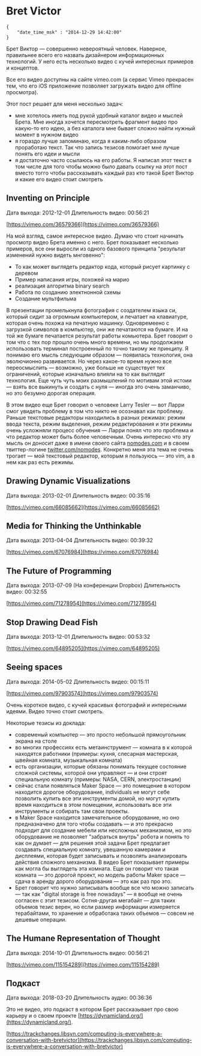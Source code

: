 # Bret Victor

```
{
    "date_time_msk" : "2014-12-29 14:42:00"
}
```

Брет Виктор — совершенно невероятный человек. Наверное, правильнее всего его назвать дизайнером информационных технологий. У него есть несколько видео с кучей интересных примеров и концептов.

Все его видео доступны на сайте vimeo.com (а сервис Vimeo прекрасен тем, что его iOS приложение позволяет загружать видео для offline просмотра).

Этот пост решает для меня несколько задач:

 * мне хотелось иметь под рукой удобный каталог видео и мыслей Брета. Мне иногда хочется пересмотреть фрагмент видео про какую-то его идею, а без каталога мне бывает сложно найти нужный момент в нужном видео
 * я гораздо лучше запоминаю, когда я каким-либо образом проработаю текст. Так что запись тезисов помогает мне лучше понять его идеи и мысли
 * я достаточно часто ссылаюсь на его работы. Я написал этот текст в том числе для того чтобы можно было давать ссылку на этот пост вместо тогго чтобы рассказывать каждый раз кто такой Брет Виктор и какие его видео стоит смотреть

## Inventing on Principle

Дата выхода: 2012-12-01
Длительность видео: 00:56:21

[https://vimeo.com/36579366](https://vimeo.com/36579366)

На мой взгляд, самое интересное видео. Думаю что стоит начинать просмотр видео Брета именно с него. Брет показывает несколько примеров, все они выросли из одного базового принципа "результат изменений нужно видеть мнговенно":

 * То как может выглядеть редактор кода, который рисует картинку с деревом
 * Пример написания игры, похожей на марио
 * реализация алгоритма binary search
 * Работа по созданию электнонной схемы
 * Создание мультфильма

В презентации промелькнула фотография с создателем языка си, который сидит за огромным компьютером, и печатает на клавиатуре, которая очень похожа на печатную машинку. Одновремеено с загрузкой символов в компьютер, они же печатаются на бумаге. И на той же бумаге печатается результат работы комьютера. Брет говорит о том что с тех пор прошло очень много времени, но мы продолжаем использовать терминал построенный по точно такому же принципу. Я понимаю его мысль следующим образом — появилась технология, она эволючионно развивается. Но через какое-то время нужно все переосмыслить — возможно, уже больше не существует тех ограничений, которые изначально влияли на то как выглядит технология. Еще чуть чуть моих размышлений по мотивам этой истоии — взять все выкинуть и создать с нуля — иногда это очень заманчиво, но это безумно дорогая операция.

В этом видео еще Брет говорил о человеке Larry Tesler — вот Ларри смог увидеть
проблему в том что никто не осознавал как проблему. Раньше текстовые редакторы
находились в разных режимах: режим ввода текста, режим выделения, режим
редактирования и эти режимы очень усложняли процесс обучения — Ларри понял что
это проблема и что редактор может быть более человечным. Очень интересно
что эту мысль он доносит даже в имени своего сайта [nomodes.com](http://nomodes.com)
и в своем твиттер-логине [twitter.com/nomodes](https://twitter.com/nomodes).
Конкретно меня эта тема не очень трогает — мой текстовый редактор, которым я
пользуюсь — это vim, а в нем как раз есть режимы.

## Drawing Dynamic Visualizations

Дата выхода: 2013-02-01
Длительность видео: 00:35:16

[https://vimeo.com/66085662](https://vimeo.com/66085662)


## Media for Thinking the Unthinkable

Дата выхода: 2013-04-04
Длительность видео: 00:39:32

[https://vimeo.com/67076984](https://vimeo.com/67076984)

## The Future of Programming

Дата выхода: 2013-07-09 (На конференции Dropbox)
Длительность видео: 00:32:55

[https://vimeo.com/71278954](https://vimeo.com/71278954)

## Stop Drawing Dead Fish

Дата выхода: 2013-12-01
Длительность видео: 00:53:32

[https://vimeo.com/64895205](https://vimeo.com/64895205)

## Seeing spaces

Дата выхода: 2014-05-02
Длительность видео: 00:15:11

[https://vimeo.com/97903574](https://vimeo.com/97903574)

Очень короткое видео, с кучей красивых фотографий и интересными идеями. Видео точно стоит смотреть.

Некоторые тезисы из доклада:

 * современый компьютер — это просто небольшой прямоугольник экрана на столе
 * во многих профессиях есть метаинструмент — комната в к которой находятся работники (примеры: кухня, слесарная мастерская, швейная комната, музыкальная комната)
 * есть организации, которые обязаны понимать текущее состояние сложной системы, которой они управляют — и они строят специальную комнату (примеры: NASA, CERN, электростанции)
 * сейчас стали появляться Maker Space — это помещение в котором находится дорогое оборудование, individuals не могут себе позволить купить все эти инструменты домой, но могут купить время находиться в этом помещении, использовать все эти инструменты и собирать там свои проекты.
 * в Maker Space находится замечательное оборудование, но оно предназначено для того чтобы создавать — и это прекрасно подходит для создание мебели или несложных механизмом, но это оборудование не позволяет "забраться внутрь" робота и понять то как он думает — для решения этой задачи Брет предлагает создавать специальную комнату, увешанную камерами и дисплеями, которая будет записывать и позволять анализировать действия сложного механизма. В видео Брет показывает примеры как могла бы выглядеть эта комната. Еще он говорит что такая комната — это дорогой проект, но модель работы Maker space — сдача в аренду дорого оборудования — это как раз про это.
 * Брет говорит что нужно записывать вообще все что можно записать — так как "digital storage is free nowadays" — я вообще не очень согласен с этит тезисом. Сотня-другая мегабайт — для таких объемов тезис верен, но если размер информации измеряется терабайтами, то хранение и обработака таких объемов — совсем не дешевые операции.

## The Humane Representation of Thought

Дата выхода: 2014-10-01
Длительность видео: 00:56:21

[https://vimeo.com/115154289](https://vimeo.com/115154289)

## Подкаст

Дата выхода: 2018-03-20
Длительность аудио: 00:36:36

Это не видео, это подкаст в котором Брет рассказывает про свою карьеру и о своем проекте [https://dynamicland.org/](https://dynamicland.org/).

[https://trackchanges.libsyn.com/computing-is-everywhere-a-conversation-with-bretvictor](https://trackchanges.libsyn.com/computing-is-everywhere-a-conversation-with-bretvictor)

